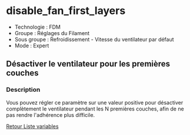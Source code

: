 # disable_fan_first_layers

* Technologie : FDM
* Groupe : Réglages du Filament
* Sous groupe : Refroidissement - Vitesse du ventilateur par défaut
* Mode : Expert

## Désactiver le ventilateur pour les premières couches

### Description

Vous pouvez régler ce paramètre sur une valeur positive pour désactiver complètement le ventilateur pendant les N premières couches, afin de ne pas rendre l'adhérence plus difficile.

[Retour Liste variables](variable_list.md)